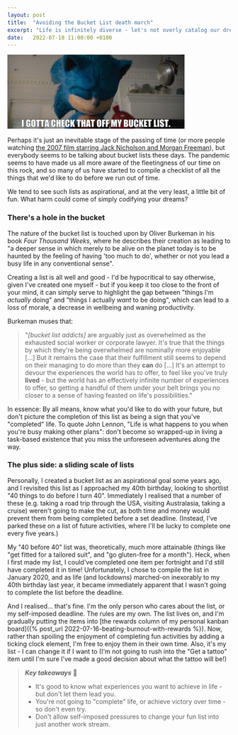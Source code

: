 ```yaml
---
layout: post
title:  "Avoiding the Bucket List death march"
excerpt: "Life is infinitely diverse - let's not overly catalog our dreams."
date:   2022-07-18 11:00:00 +0100
---
```


![Sonic the Hedgehog - I gotta check that off my bucket list.](/assets/img/bucket-list.gif)

Perhaps it's just an inevitable stage of the passing of time (or more people watching [the 2007 film starring Jack Nicholson and Morgan Freeman](https://en.wikipedia.org/wiki/The_Bucket_List)), but everybody seems to be talking about bucket lists these days. The pandemic seems to have made us all more aware of the fleetingness of our time on this rock, and so many of us have started to compile a checklist of all the things that we'd like to do before we run out of time.

We tend to see such lists as aspirational, and at the very least, a little bit of fun. What harm could come of simply codifying your dreams?

### There's a hole in the bucket

The nature of the bucket list is touched upon by Oliver Burkeman in his book _Four Thousand Weeks_, where he describes their creation as leading to "a deeper sense in which merely to be alive on the planet today is to be haunted by the feeling of having 'too much to do', whether or not you lead a busy life in any conventional sense".

Creating a list is all well and good - I'd be hypocritical to say otherwise, given I've created one myself - but if you keep it too close to the front of your mind, it can simply serve to highlight the gap between "things I'm _actually_ doing" and "things I actually _want_ to be doing", which can lead to a loss of morale, a decrease in wellbeing and waning productivity.

Burkeman muses that:

> "_[bucket list addicts]_ are arguably just as overwhelmed as the exhausted social worker or corporate lawyer. It's true that the things by which they're being overwhelmed are nominally more enjoyable [...] But it remains the case that their fulfillment still seems to depend on their managing to do more than they **can** do [...] It's an attempt to devour the experiences the world has to offer, to feel like you've truly **lived** - but the world has an effectively infinite number of experiences to offer, so getting a handful of them under your belt brings you no closer to a sense of having feasted on life's possibilities."

In essence: By all means, know what you'd like to do with your future, but don't picture the completion of this list as being a sign that you've "completed" life. To quote John Lennon, "Life is what happens to you when you're busy making other plans": don't become so wrapped-up in living a task-based existence that you miss the unforeseen adventures along the way.

### The plus side: a sliding scale of lists

Personally, I created a bucket list as an aspirational goal some years ago, and I revisited this list as I approached my 40th birthday, looking to shortlist "40 things to do before I turn 40". Immediately I realised that a number of these (e.g. taking a road trip through the USA, visiting Australasia, taking a cruise) weren't going to make the cut, as both time and money would prevent them from being completed before a set deadline. (Instead, I've parked these on a list of future activities, where I'll be lucky to complete one every five years.)

My "40 before 40" list was, theoretically, much more attainable (things like "get fitted for a tailored suit", and "go gluten-free for a month"). Heck, when I first made my list, I could've completed one item per fortnight and I'd still have completed it in time! Unfortunately, I chose to compile the list in January 2020, and as life (and lockdowns) marched-on inexorably to my 40th birthday last year, it became immediately apparent that I wasn't going to complete the list before the deadline.

And I realised... that's fine. I'm the only person who cares about the list, or my self-imposed deadline. The rules are my own. The list lives on, and I'm gradually putting the items into [the rewards column of my personal kanban board]({% post_url 2022-07-16-beating-burnout-with-rewards %}). Now, rather than spoiling the enjoyment of completing fun activities by adding a ticking clock element, I'm free to enjoy them in their own time. Also, it's my list - I can change it if I want to (I'm not going to rush into the "Get a tattoo" item until I'm sure I've made a good decision about what the tattoo will be!)

> **_Key takeaways_** 📝  
> * It's good to know what experiences you want to achieve in life - but don't let them lead you.
> * You're not going to "complete" life, or achieve victory over time - so don't even try.
> * Don't allow self-imposed pressures to change your fun list into just another work stream.
